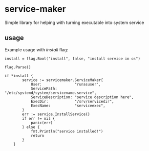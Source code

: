 # service-maker
Simple library for helping with turning executable into system service

## usage

Example usage with *install* flag:

```
install = flag.Bool("install", false, "install service in os")

flag.Parse()

if *install {
		service := servicemaker.ServiceMaker{
			User:               "runasuser",
			ServicePath:        "/etc/systemd/system/servicename.service",
			ServiceDescription: "service description here",
			ExecDir:            "/srv/servicedir",
			ExecName:           "serviceexec",
		}
		err := service.InstallService()
		if err != nil {
			panic(err)
		} else {
			fmt.Println("service installed!")
			return
		}
	}
```
